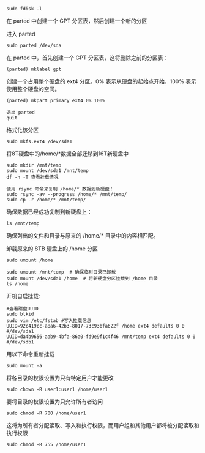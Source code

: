     sudo fdisk -l

在 parted 中创建一个 GPT 分区表，然后创建一个新的分区

进入 parted
    
    sudo parted /dev/sda

在 parted 中，首先创建一个 GPT 分区表，这将删除之前的分区表：
    
    (parted) mklabel gpt

创建一个占用整个硬盘的 ext4 分区。0% 表示从硬盘的起始点开始，100% 表示使用整个硬盘的空间。
    
    (parted) mkpart primary ext4 0% 100%

    退出 parted
    quit

格式化该分区
    
    sudo mkfs.ext4 /dev/sda1

将8T硬盘中的/home/*数据全部迁移到16T新硬盘中
    
    sudo mkdir /mnt/temp
    sudo mount /dev/sda1 /mnt/temp
    df -h -T 查看挂载情况

    使用 rsync 命令来复制 /home/* 数据到新硬盘：
    sudo rsync -av --progress /home/* /mnt/temp/
    sudo cp -r /home/* /mnt/temp/

确保数据已经成功复制到新硬盘上：
   
    ls /mnt/temp

确保列出的文件和目录与原来的 /home/* 目录中的内容相匹配。

卸载原来的 8TB 硬盘上的 /home 分区
    
    sudo umount /home

    sudo umount /mnt/temp  # 确保临时目录已卸载
    sudo mount /dev/sda1 /home  # 将新硬盘分区挂载到 /home 目录
    ls /home

开机自启挂载:
    
    #查看磁盘UUID
    sudo blkid
    sudo vim /etc/fstab #写入挂载信息
    UUID=92c419cc-a8a6-42b3-8017-73c93bfa622f /home ext4 defaults 0 0 #/dev/sda1
    UUID=da4b9656-aab9-4bfa-86a0-fd9e9f1c4f46 /mnt/temp ext4 defaults 0 0 #/dev/sdb1

用以下命令重新挂载
    
    sudo mount -a

将各目录的权限设置为只有特定用户才能更改
    
    sudo chown -R user1:user1 /home/user1

要将目录的权限设置为只允许所有者访问
    
    sudo chmod -R 700 /home/user1

这将为所有者分配读取、写入和执行权限，而用户组和其他用户都将被分配读取和执行权限
    
    sudo chmod -R 755 /home/user1

